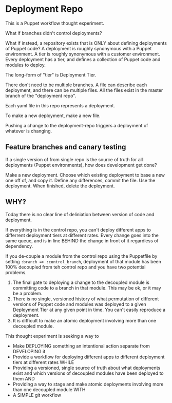 # Deployment Repo

This is a Puppet workflow thought experiment.

What if branches didn't control deployments?

What if instead, a repository exists that is ONLY about defining deployments of Puppet code? A deployment is roughly synonymous with a Puppet environment. A tier is roughly synonymous with a customer environment. Every deployment has a tier, and defines a collection of Puppet code and modules to deploy.

The long-form of "tier" is Deployment Tier.

There don't need to be multiple branches. A file can describe each deployment, and there can be multiple files. All the files exist in the master branch of the "deployment repo".

Each yaml file in this repo represents a deployment. 

To make a new deployment, make a new file.

Pushing a change to the deployment-repo triggers a deployment of whatever is changing.

## Feature branches and canary testing

If a single version of from single repo is the source of truth for all deployments (Puppet environments), how does development get done?

Make a new deployment. Choose which existing deployment to base a new one off of, and copy it. Define any differences, commit the file. Use the deployment. When finished, delete the deployment.

## WHY?

Today there is no clear line of deliniation between version of code and deployment.

If everything is in the control repo, you can't deploy different apps to differrent deployment tiers at different rates. Every change goes into the same queue, and is in line BEHIND the change in front of it regardless of dependency.

If you de-couple a module from the control repo using the Puppetfile by setting `:branch => :control_branch`, deployment of that module has been 100% decoupled from teh control repo and you have two potential problems.

1. The final gate to deploying a change to the decoupled module is committing code to a branch in that module. This may be ok, or it may be a problem.
2. There is no single, versioned history of what permutation of different versions of Puppet code and modules was deployed to a given Deployment Tier at any given point in time. You can't easily reproduce a deployment.
3. It is difficult to make an atomic deployment involving more than one decoupled module.

This thought experiment is seeking a way to

* Make DEPLOYING something an intentional action separate from DEVELOPING it
* Provide a workflow for deploying different apps to different deployment tiers at different rates WHILE
* Providing a versioned, single source of truth about what deployments exist and which versions of decoupled modules have been deployed to them AND
* Providing a way to stage and make atomic deployments involving more than one decoupled module WITH
* A SIMPLE git workflow
